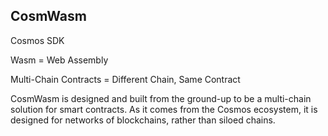 ## CosmWasm

Cosmos SDK

Wasm = Web Assembly

Multi-Chain Contracts = Different Chain, Same Contract

CosmWasm is designed and built from the ground-up to be a multi-chain solution for smart contracts.
As it comes from the Cosmos ecosystem, it is designed for networks of blockchains, rather than siloed chains.
